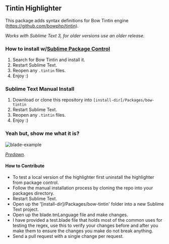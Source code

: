## Tintin Highlighter

This package adds syntax definitions for Bow Tintin engine (https://github.com/bowphp/tintin).

*Works with Sublime Text 3, for older versions use an older release.*

### How to install w/[Sublime Package Control](http://wbond.net/sublime_packages/package_control)

1. Search for Bow Tintin and install it.
2. Restart Sublime Text.
3. Reopen any ```.tintin``` files.
4. Enjoy :)

### Sublime Text Manual Install

1. Download or clone this repository into ```[install-dir]/Packages/bow-tintin```
2. Restart Sublime Text.
3. Reopen any ```.tintin``` files.
4. Enjoy :)

### Yeah but, show me what it is?

![blade-example](https://cloud.githubusercontent.com/assets/499192/8564960/52a7e57c-2551-11e5-8182-1f24a6d8d17a.jpg "tintin-example")

*[Predawn](https://github.com/jamiewilson/predawn).*

#### How to Contribute

* To test a local version of the highlighter first uninstall the highlighter from package control.
* Follow the manual installation process by cloning the repo into your packages directory.
* Restart Sublime Text.
* Open up the '[install-dir]/Packages/bow-tintin' folder into a new Sublime Text project.
* Open up the blade.tmLanguage file and make changes.
* I have provided a test.blade file that holds most of the common uses for testing the regex, use this to verify your changes before and after you make them to ensure the changes you make do not break anything.
* Send a pull request with a single change per request.
